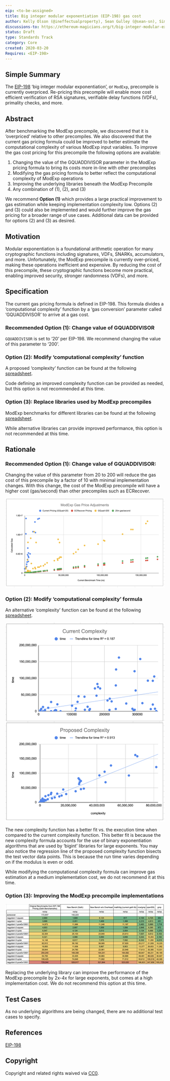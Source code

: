```yaml
---
eip: <to-be-assigned>
title: Big integer modular exponentiation (EIP-198) gas cost
author: Kelly Olson (@ineffectualproperty), Sean Gulley (@sean-sn), Simon Peffers (@simonatsn), Justin Drake (@justindrake), Dankrad Feist (@dankrad)
discussions-to: https://ethereum-magicians.org/t/big-integer-modular-exponentiation-eip-198-gas-cost/4150
status: Draft
type: Standards Track
category: Core
created: 2020-03-20
Requires: <EIP-198>
---
```


## Simple Summary
The [EIP-198](https://github.com/ethereum/EIPs/blob/master/EIPS/eip-198.md) ‘big integer modular exponentiation’, or `ModExp`, precompile is currently overpriced. Re-pricing this precompile will enable more cost efficient verification of RSA signatures, verifiable delay functions (VDFs), primality checks, and more.

## Abstract
After benchmarking the ModExp precompile, we discovered that it is ‘overpriced’ relative to other precompiles. We also discovered that the current gas pricing formula could be improved to better estimate the computational complexity of various ModExp input variables. To improve the gas cost pricing for this precompile the following options are available:

1. Changing the value of the GQUADDIVISOR parameter in the ModExp pricing formula to bring its costs more in-line with other precompiles
2. Modifying the gas pricing formula to better reflect the computational complexity of ModExp operations
3. Improving the underlying libraries beneath the ModExp Precompile
4. Any combination of (1), (2), and (3)

We recommend **Option (1)** which provides a large practical improvement to gas estimation while keeping implementation complexity low. Options (2) and (3) could also be implemented and would further improve the gas pricing for a broader range of use cases. Additional data can be provided for options (2) and (3) as desired.

## Motivation
Modular exponentiation is a foundational arithmetic operation for many cryptographic functions including signatures, VDFs, SNARKs, accumulators, and more. Unfortunately, the ModExp precompile is currently over-priced, making these operations inefficient and expensive. By reducing the cost of this precompile, these cryptographic functions become more practical, enabling improved security, stronger randomness (VDFs), and more.

## Specification
The current gas pricing formula is defined in EIP-198. This formula divides a ‘computational complexity’ function by a ‘gas conversion’ parameter called ‘GQUADDIVISOR’ to arrive at a gas cost. 

### **Recommended** Option (1): Change value of GQUADDIVISOR
`GQUADDIVISOR` is set to ‘20’ per EIP-198. We recommend changing the value of this parameter to ‘200’.

### Option (2): Modify ‘computational complexity’ function 
A proposed ‘complexity’ function can be found at the following [spreadsheet](https://docs.google.com/spreadsheets/d/1Fq3d3wUjGN0R_FX-VPj7TKhCK33ac--P4QXB9MPQ8iw/edit?usp=sharing).

Code defining an improved complexity function can be provided as needed, but this option is not recommended at this time.

### Option (3): Replace libraries used by ModExp precompiles
ModExp benchmarks for different libraries can be found at the following [spreadsheet](https://docs.google.com/spreadsheets/d/1Fq3d3wUjGN0R_FX-VPj7TKhCK33ac--P4QXB9MPQ8iw/edit?usp=sharing).

While alternative libraries can provide improved performance, this option is not recommended at this time.

## Rationale

### **Recommended** Option (1): Change value of GQUADDIVISOR:
Changing the value of this parameter from 20 to 200 will reduce the gas cost of this precompile by a factor of 10 with minimal implementation changes. With this change, the cost of the ModExp precompile will have a higher cost (gas/second) than other precompiles such as ECRecover.

![Option 1 Graph](../assets/eip-tbd/GQuad_Change.png?raw=true)

### Option (2): Modify ‘computational complexity’ formula
An alternative ‘complexity’ function can be found at the following [spreadsheet](https://docs.google.com/spreadsheets/d/1Fq3d3wUjGN0R_FX-VPj7TKhCK33ac--P4QXB9MPQ8iw/edit?usp=sharing).

![Option 2 Graph](../assets/eip-tbd/Complexity_Regression.png?raw=true)

The new complexity function has a better fit vs. the execution time when compared to the current complexity function. This better fit is because the new complexity formula accounts for the use of binary exponentiation algorithms that are used by ‘bigint’ libraries for large exponents. You may also notice the regression line of the proposed complexity function bisects the test vector data points. This is because the run time varies depending on if the modulus is even or odd.

While modifying the computational complexity formula can improve gas estimation at a medium implementation cost, we do not recommend it at this time.

### Option (3): Improving the ModExp precompile implementations

![Option 3 Graph](../assets/eip-tbd/Library_Benchmarks.png?raw=true)

Replacing the underlying library can improve the performance of the ModExp precompile by 2x-4x for large exponents, but comes at a high implementation cost. We do not recommend this option at this time.

## Test Cases
As no underlying algorithms are being changed, there are no additional test cases to specify.

## References
[EIP-198](https://github.com/ethereum/EIPs/blob/master/EIPS/eip-198.md)

## Copyright
Copyright and related rights waived via [CC0](https://creativecommons.org/publicdomain/zero/1.0/).
